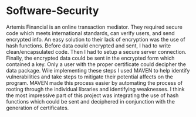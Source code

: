 # Software-Security

Artemis Financial is an online transaction mediator. They required secure code which meets international standards, can verify users, and send encrypted info. An easy solution to their lack of encryption was the use of hash functions. Before data could encrypted and sent, I had to write clean/encapsulated code. Then I had to setup a secure server connection. Finally, the encrypted data could be sent in the encrypted form which contained a key. Only a user with the proper certificate could decipher the data package. Wile implementing these steps I used MAVEN to help identify vulnerabilities and take steps to mitigate their potential affects on the program. MAVEN made this process easier by automating the process of rooting through the individual libraries and identifying weaknesses. I think the most impressive part of this project was integrating the use of hash functions which could be sent and deciphered in conjunction with the generation of certificates.
